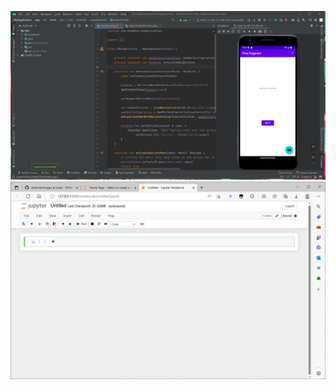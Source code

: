 ![android截图](https://github.com/1814870464/Android/blob/main/images/p2.png)
![jupyter截图](https://github.com/1814870464/Android/blob/main/images/p1.png)

